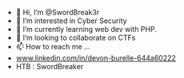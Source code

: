 - 👋 Hi, I’m @SwordBreak3r
- 👀 I’m interested in Cyber Security
- 🌱 I’m currently learning web dev with PHP.
- 💞️ I’m looking to collaborate on CTFs
- 📫 How to reach me ...
- www.linkedin.com/in/devon-burelle-644a60222
- HTB : SwordBreaker


<!---
SwordBreak3r/SwordBreak3r is a ✨ special ✨ repository because its `README.md` (this file) appears on your GitHub profile.
You can click the Preview link to take a look at your changes.
--->
